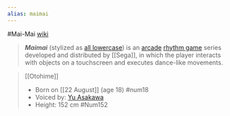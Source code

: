 ```yaml
---
alias: maimai
---
```

#Mai-Mai 
[wiki](https://en.wikipedia.org/wiki/Maimai_(video_game_series))

>_**Maimai**_ (stylized as [all lowercase](https://en.wikipedia.org/wiki/All_lowercase "All lowercase")) is an [arcade](https://en.wikipedia.org/wiki/Arcade_game) [rhythm game](https://en.wikipedia.org/wiki/Rhythm_game "Rhythm game") series developed and distributed by [[Sega]], in which the player interacts with objects on a touchscreen and executes dance-like movements. 

>[[Otohime]]
> - Born on [[22 August]] (age 18) #num18
> - Voiced by: [Yu Asakawa](https://en.wikipedia.org/wiki/Yu_Asakawa "Yu Asakawa")
> - Height: 152 cm #Num152